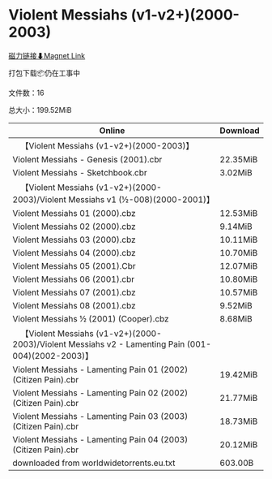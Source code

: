 # Violent Messiahs (v1-v2+)(2000-2003)

[磁力链接⬇Magnet Link](magnet:?xt=urn:btih:abf775a1995bc29707c21cf1c8feef07c01a70af&dn=Violent%20Messiahs%20%28v1-v2%2B%29%282000-2003%29)

打包下载📦仍在工事中

文件数：16

总大小：199.52MiB

Online | Download
--- | ---
&emsp;【Violent Messiahs (v1-v2+)(2000-2003)】 | 
Violent Messiahs - Genesis (2001).cbr | 22.35MiB
Violent Messiahs - Sketchbook.cbr | 3.02MiB
&emsp;【Violent Messiahs (v1-v2+)(2000-2003)/Violent Messiahs v1 (½-008)(2000-2001)】 | 
Violent Messiahs 01 (2000).cbz | 12.53MiB
Violent Messiahs 02 (2000).cbz | 9.14MiB
Violent Messiahs 03 (2000).cbz | 10.11MiB
Violent Messiahs 04 (2000).cbz | 10.70MiB
Violent Messiahs 05 (2001).Cbr | 12.07MiB
Violent Messiahs 06 (2001).cbr | 10.80MiB
Violent Messiahs 07 (2001).cbz | 10.57MiB
Violent Messiahs 08 (2001).cbz | 9.52MiB
Violent Messiahs ½ (2001) (Cooper).cbz | 8.68MiB
&emsp;【Violent Messiahs (v1-v2+)(2000-2003)/Violent Messiahs v2 - Lamenting Pain (001-004)(2002-2003)】 | 
Violent Messiahs - Lamenting Pain 01 (2002) (Citizen Pain).cbr | 19.42MiB
Violent Messiahs - Lamenting Pain 02 (2002) (Citizen Pain).cbr | 21.77MiB
Violent Messiahs - Lamenting Pain 03 (2003) (Citizen Pain).cbr | 18.73MiB
Violent Messiahs - Lamenting Pain 04 (2003) (Citizen Pain).cbr | 20.12MiB
downloaded from worldwidetorrents.eu.txt | 603.00B